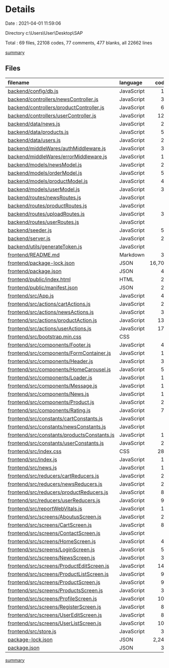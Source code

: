 # Details

Date : 2021-04-01 11:59:06

Directory c:\Users\User\Desktop\SAP

Total : 69 files,  22108 codes, 77 comments, 477 blanks, all 22662 lines

[summary](results.md)

## Files
| filename | language | code | comment | blank | total |
| :--- | :--- | ---: | ---: | ---: | ---: |
| [backend/config/db.js](/backend/config/db.js) | JavaScript | 15 | 0 | 3 | 18 |
| [backend/controllers/newsController.js](/backend/controllers/newsController.js) | JavaScript | 36 | 12 | 7 | 55 |
| [backend/controllers/productController.js](/backend/controllers/productController.js) | JavaScript | 63 | 15 | 12 | 90 |
| [backend/controllers/userController.js](/backend/controllers/userController.js) | JavaScript | 125 | 24 | 25 | 174 |
| [backend/data/news.js](/backend/data/news.js) | JavaScript | 20 | 0 | 1 | 21 |
| [backend/data/products.js](/backend/data/products.js) | JavaScript | 53 | 0 | 6 | 59 |
| [backend/data/users.js](/backend/data/users.js) | JavaScript | 22 | 0 | 1 | 23 |
| [backend/middleWares/authMiddleware.js](/backend/middleWares/authMiddleware.js) | JavaScript | 30 | 0 | 9 | 39 |
| [backend/middleWares/errorMiddleware.js](/backend/middleWares/errorMiddleware.js) | JavaScript | 14 | 0 | 3 | 17 |
| [backend/models/newsModel.js](/backend/models/newsModel.js) | JavaScript | 23 | 0 | 2 | 25 |
| [backend/models/orderModel.js](/backend/models/orderModel.js) | JavaScript | 51 | 0 | 2 | 53 |
| [backend/models/productModel.js](/backend/models/productModel.js) | JavaScript | 40 | 3 | 4 | 47 |
| [backend/models/userModel.js](/backend/models/userModel.js) | JavaScript | 37 | 0 | 7 | 44 |
| [backend/routes/newsRoutes.js](/backend/routes/newsRoutes.js) | JavaScript | 6 | 0 | 2 | 8 |
| [backend/routes/productRoutes.js](/backend/routes/productRoutes.js) | JavaScript | 7 | 0 | 3 | 10 |
| [backend/routes/uploadRoutes.js](/backend/routes/uploadRoutes.js) | JavaScript | 35 | 0 | 6 | 41 |
| [backend/routes/userRoutes.js](/backend/routes/userRoutes.js) | JavaScript | 9 | 0 | 3 | 12 |
| [backend/seeder.js](/backend/seeder.js) | JavaScript | 54 | 0 | 9 | 63 |
| [backend/server.js](/backend/server.js) | JavaScript | 27 | 0 | 12 | 39 |
| [backend/utils/generateToken.js](/backend/utils/generateToken.js) | JavaScript | 7 | 0 | 2 | 9 |
| [frontend/README.md](/frontend/README.md) | Markdown | 38 | 0 | 33 | 71 |
| [frontend/package-lock.json](/frontend/package-lock.json) | JSON | 16,700 | 0 | 1 | 16,701 |
| [frontend/package.json](/frontend/package.json) | JSON | 48 | 0 | 1 | 49 |
| [frontend/public/index.html](/frontend/public/index.html) | HTML | 21 | 0 | 3 | 24 |
| [frontend/public/manifest.json](/frontend/public/manifest.json) | JSON | 25 | 0 | 1 | 26 |
| [frontend/src/App.js](/frontend/src/App.js) | JavaScript | 45 | 0 | 4 | 49 |
| [frontend/src/actions/cartActions.js](/frontend/src/actions/cartActions.js) | JavaScript | 24 | 0 | 2 | 26 |
| [frontend/src/actions/newsActions.js](/frontend/src/actions/newsActions.js) | JavaScript | 32 | 0 | 5 | 37 |
| [frontend/src/actions/productAction.js](/frontend/src/actions/productAction.js) | JavaScript | 132 | 0 | 14 | 146 |
| [frontend/src/actions/userActions.js](/frontend/src/actions/userActions.js) | JavaScript | 173 | 0 | 35 | 208 |
| [frontend/src/bootstrap.min.css](/frontend/src/bootstrap.min.css) | CSS | 2 | 10 | 0 | 12 |
| [frontend/src/components/Footer.js](/frontend/src/components/Footer.js) | JavaScript | 49 | 0 | 9 | 58 |
| [frontend/src/components/FormContainer.js](/frontend/src/components/FormContainer.js) | JavaScript | 14 | 0 | 2 | 16 |
| [frontend/src/components/Header.js](/frontend/src/components/Header.js) | JavaScript | 39 | 0 | 12 | 51 |
| [frontend/src/components/HomeCarousel.js](/frontend/src/components/HomeCarousel.js) | JavaScript | 52 | 0 | 10 | 62 |
| [frontend/src/components/Loader.js](/frontend/src/components/Loader.js) | JavaScript | 10 | 0 | 2 | 12 |
| [frontend/src/components/Message.js](/frontend/src/components/Message.js) | JavaScript | 13 | 0 | 1 | 14 |
| [frontend/src/components/News.js](/frontend/src/components/News.js) | JavaScript | 18 | 0 | 5 | 23 |
| [frontend/src/components/Product.js](/frontend/src/components/Product.js) | JavaScript | 23 | 0 | 4 | 27 |
| [frontend/src/components/Rating.js](/frontend/src/components/Rating.js) | JavaScript | 73 | 0 | 4 | 77 |
| [frontend/src/constants/cartConstants.js](/frontend/src/constants/cartConstants.js) | JavaScript | 2 | 0 | 0 | 2 |
| [frontend/src/constants/newsConstants.js](/frontend/src/constants/newsConstants.js) | JavaScript | 6 | 0 | 1 | 7 |
| [frontend/src/constants/productsConstants.js](/frontend/src/constants/productsConstants.js) | JavaScript | 17 | 0 | 4 | 21 |
| [frontend/src/constants/userConstants.js](/frontend/src/constants/userConstants.js) | JavaScript | 25 | 0 | 9 | 34 |
| [frontend/src/index.css](/frontend/src/index.css) | CSS | 284 | 1 | 5 | 290 |
| [frontend/src/index.js](/frontend/src/index.js) | JavaScript | 15 | 3 | 3 | 21 |
| [frontend/src/news.js](/frontend/src/news.js) | JavaScript | 15 | 0 | 1 | 16 |
| [frontend/src/reducers/cartReducers.js](/frontend/src/reducers/cartReducers.js) | JavaScript | 26 | 0 | 3 | 29 |
| [frontend/src/reducers/newsReducers.js](/frontend/src/reducers/newsReducers.js) | JavaScript | 25 | 0 | 2 | 27 |
| [frontend/src/reducers/productReducers.js](/frontend/src/reducers/productReducers.js) | JavaScript | 83 | 0 | 3 | 86 |
| [frontend/src/reducers/userReducers.js](/frontend/src/reducers/userReducers.js) | JavaScript | 95 | 0 | 7 | 102 |
| [frontend/src/reportWebVitals.js](/frontend/src/reportWebVitals.js) | JavaScript | 12 | 0 | 2 | 14 |
| [frontend/src/screens/AboutusScreen.js](/frontend/src/screens/AboutusScreen.js) | JavaScript | 24 | 0 | 9 | 33 |
| [frontend/src/screens/CartScreen.js](/frontend/src/screens/CartScreen.js) | JavaScript | 80 | 0 | 8 | 88 |
| [frontend/src/screens/ContactScreen.js](/frontend/src/screens/ContactScreen.js) | JavaScript | 0 | 0 | 1 | 1 |
| [frontend/src/screens/HomeScreen.js](/frontend/src/screens/HomeScreen.js) | JavaScript | 47 | 9 | 16 | 72 |
| [frontend/src/screens/LoginScreen.js](/frontend/src/screens/LoginScreen.js) | JavaScript | 56 | 0 | 13 | 69 |
| [frontend/src/screens/NewsScreen.js](/frontend/src/screens/NewsScreen.js) | JavaScript | 31 | 0 | 5 | 36 |
| [frontend/src/screens/ProductEditScreen.js](/frontend/src/screens/ProductEditScreen.js) | JavaScript | 149 | 0 | 23 | 172 |
| [frontend/src/screens/ProductListScreen.js](/frontend/src/screens/ProductListScreen.js) | JavaScript | 97 | 0 | 9 | 106 |
| [frontend/src/screens/ProductScreen.js](/frontend/src/screens/ProductScreen.js) | JavaScript | 98 | 0 | 11 | 109 |
| [frontend/src/screens/ProductsScreen.js](/frontend/src/screens/ProductsScreen.js) | JavaScript | 37 | 0 | 6 | 43 |
| [frontend/src/screens/ProfileScreen.js](/frontend/src/screens/ProfileScreen.js) | JavaScript | 101 | 0 | 16 | 117 |
| [frontend/src/screens/RegisterScreen.js](/frontend/src/screens/RegisterScreen.js) | JavaScript | 84 | 0 | 14 | 98 |
| [frontend/src/screens/UserEditScreen.js](/frontend/src/screens/UserEditScreen.js) | JavaScript | 80 | 0 | 19 | 99 |
| [frontend/src/screens/UserListScreen.js](/frontend/src/screens/UserListScreen.js) | JavaScript | 102 | 0 | 10 | 112 |
| [frontend/src/store.js](/frontend/src/store.js) | JavaScript | 36 | 0 | 8 | 44 |
| [package-lock.json](/package-lock.json) | JSON | 2,244 | 0 | 1 | 2,245 |
| [package.json](/package.json) | JSON | 32 | 0 | 1 | 33 |

[summary](results.md)